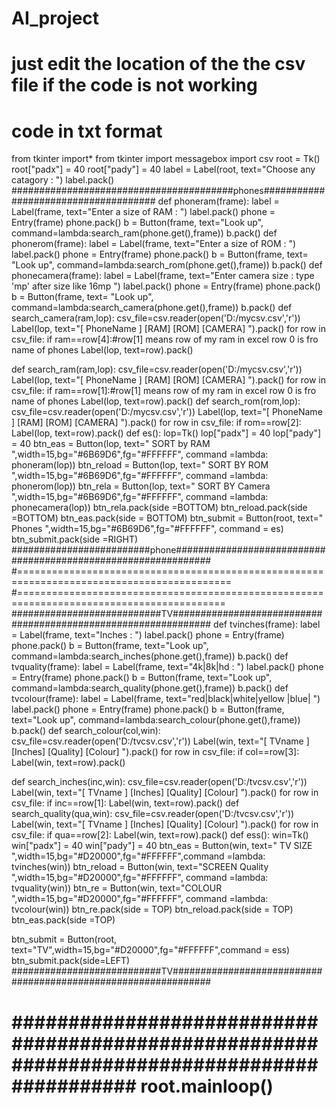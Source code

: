 # AI_project
just edit the location of the the csv file if the code is not working 
========================================================
code in txt format
===========================================================
from tkinter import*
from tkinter import messagebox
import csv
root = Tk()
root["padx"] = 40
root["pady"] = 40
label = Label(root, text="Choose any catagory : ")
label.pack()
########################################phones#####################################
def phoneram(frame):
	label = Label(frame, text="Enter a size of RAM : ")
	label.pack()
	phone = Entry(frame)
	phone.pack()
	b = Button(frame, text="Look up", command=lambda:search_ram(phone.get(),frame))
	b.pack()
def phonerom(frame):
	label = Label(frame, text="Enter a size of ROM : ")
	label.pack()
	phone = Entry(frame)
	phone.pack()
	b = Button(frame, text=  "Look up", command=lambda:search_rom(phone.get(),frame))
	b.pack()
def phonecamera(frame):
	label = Label(frame, text="Enter camera size : type 'mp' after size like 16mp ")
	label.pack()
	phone = Entry(frame)
	phone.pack()
	b = Button(frame, text=  "Look up", command=lambda:search_camera(phone.get(),frame))
	b.pack()
def search_camera(ram,lop):
    csv_file=csv.reader(open('D:/mycsv.csv','r'))
    Label(lop, text="[ PhoneName ] [RAM] [ROM] [CAMERA] ").pack()
    for row in csv_file:
        if ram==row[4]:#row[1] means row of my ram in excel row 0 is fro name of phones
            Label(lop, text=row).pack() 

def search_ram(ram,lop):
    csv_file=csv.reader(open('D:/mycsv.csv','r'))
    Label(lop, text="[ PhoneName ] [RAM] [ROM] [CAMERA] ").pack()
    for row in csv_file:
        if ram==row[1]:#row[1] means row of my ram in excel row 0 is fro name of phones
            Label(lop, text=row).pack()
def search_rom(rom,lop):
    csv_file=csv.reader(open('D:/mycsv.csv','r'))
    Label(lop, text="[ PhoneName ] [RAM] [ROM] [CAMERA] ").pack()
    for row in csv_file:
        if rom==row[2]:
            Label(lop, text=row).pack()
def es():
    lop=Tk()
    lop["padx"] = 40
    lop["pady"] = 40
    btn_eas = Button(lop, text=" SORT by RAM ",width=15,bg="#6B69D6",fg="#FFFFFF", command =lambda: phoneram(lop))
    btn_reload = Button(lop, text=" SORT BY ROM  ",width=15,bg="#6B69D6",fg="#FFFFFF", command =lambda: phonerom(lop))
    btn_rela = Button(lop, text=" SORT BY Camera  ",width=15,bg="#6B69D6",fg="#FFFFFF", command =lambda: phonecamera(lop))
    btn_rela.pack(side =BOTTOM)
    btn_reload.pack(side =BOTTOM)
    btn_eas.pack(side = BOTTOM)
btn_submit = Button(root, text=" Phones ",width=15,bg="#6B69D6",fg="#FFFFFF", command = es)
btn_submit.pack(side =RIGHT)
#########################phone###############################################################
#===========================================================================================
#==========================================================================================
###########################TV###############################################################
def tvinches(frame):
	label = Label(frame, text="Inches : ")
	label.pack()
	phone = Entry(frame)
	phone.pack()
	b = Button(frame, text="Look up", command=lambda:search_inches(phone.get(),frame))
	b.pack()
def tvquality(frame):
	label = Label(frame, text="4k|8k|hd : ")
	label.pack() 
	phone = Entry(frame)
	phone.pack()
	b = Button(frame, text="Look up", command=lambda:search_quality(phone.get(),frame))
	b.pack()
def tvcolour(frame):
	label = Label(frame, text="red|black|white|yellow |blue| ")
	label.pack() 
	phone = Entry(frame)
	phone.pack()
	b = Button(frame, text="Look up", command=lambda:search_colour(phone.get(),frame))
	b.pack()
def search_colour(col,win):
    csv_file=csv.reader(open('D:/tvcsv.csv','r'))
    Label(win, text="[ TVname ] [Inches] [Quality] [Colour] ").pack()
    for row in csv_file:
        if col==row[3]:
            Label(win, text=row).pack()

def search_inches(inc,win):
    csv_file=csv.reader(open('D:/tvcsv.csv','r'))
    Label(win, text="[ TVname ] [Inches] [Quality] [Colour] ").pack()
    for row in csv_file:
        if inc==row[1]:
            Label(win, text=row).pack()
def search_quality(qua,win):
    csv_file=csv.reader(open('D:/tvcsv.csv','r'))
    Label(win, text="[ TVname ] [Inches] [Quality] [Colour] ").pack()
    for row in csv_file:
        if qua==row[2]:
            Label(win, text=row).pack()
def ess():
    win=Tk()
    win["padx"] = 40
    win["pady"] = 40
    btn_eas = Button(win, text=" TV  SIZE ",width=15,bg="#D20000",fg="#FFFFFF",command =lambda: tvinches(win))
    btn_reload = Button(win, text="SCREEN Quality  ",width=15,bg="#D20000",fg="#FFFFFF", command =lambda: tvquality(win))
    btn_re = Button(win, text="COLOUR  ",width=15,bg="#D20000",fg="#FFFFFF", command =lambda: tvcolour(win))
    btn_re.pack(side = TOP)
    btn_reload.pack(side = TOP)
    btn_eas.pack(side =TOP)
    
btn_submit = Button(root, text="TV",width=15,bg="#D20000",fg="#FFFFFF",command = ess)
btn_submit.pack(side=LEFT)
###########################TV###############################################################

############################################################################################
root.mainloop()
===========================================
